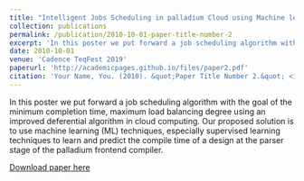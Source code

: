 ```yaml
---
title: "Intelligent Jobs Scheduling in palladium Cloud using Machine learning"
collection: publications
permalink: /publication/2010-10-01-paper-title-number-2
excerpt: 'In this poster we put forward a job scheduling algorithm with the goal of the minimum completion time, maximum load balancing degree using an improved deferential algorithm in cloud computing. Our proposed solution is to use machine learning (ML) techniques, especially supervised learning techniques to learn and predict the compile time of a design at the parser stage of the palladium frontend compiler.'
date: 2010-10-01
venue: 'Cadence TeqFest 2019'
paperurl: 'http://academicpages.github.io/files/paper2.pdf'
citation: 'Your Name, You. (2010). &quot;Paper Title Number 2.&quot; <i>Journal 1</i>. 1(2).'
---
```

In this poster we put forward a job scheduling algorithm with the goal of the minimum completion time, maximum load balancing degree using an improved deferential algorithm in cloud computing. Our proposed solution is to use machine learning (ML) techniques, especially supervised learning techniques to learn and predict the compile time of a design at the parser stage of the palladium frontend compiler.

[Download paper here](http://academicpages.github.io/files/paper2.pdf)
